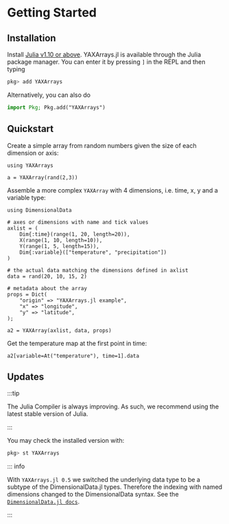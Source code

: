 # Getting Started

## Installation

Install [Julia v1.10 or above](https://julialang.org/downloads/). YAXArrays.jl is available through the Julia package manager. You can enter it by pressing `]` in the REPL and then typing

```julia
pkg> add YAXArrays
```

Alternatively, you can also do

```julia
import Pkg; Pkg.add("YAXArrays")
```

## Quickstart

Create a simple array from random numbers given the size of each dimension or axis:

```@example quickstart
using YAXArrays

a = YAXArray(rand(2,3))
```

Assemble a more complex `YAXArray` with 4 dimensions, i.e. time, x, y and a variable type:

```@example quickstart
using DimensionalData

# axes or dimensions with name and tick values
axlist = (
    Dim{:time}(range(1, 20, length=20)),
    X(range(1, 10, length=10)),
    Y(range(1, 5, length=15)),
    Dim{:variable}(["temperature", "precipitation"])
)

# the actual data matching the dimensions defined in axlist
data = rand(20, 10, 15, 2)

# metadata about the array
props = Dict(
    "origin" => "YAXArrays.jl example",
    "x" => "longitude",
    "y" => "latitude",
);

a2 = YAXArray(axlist, data, props)
```

Get the temperature map at the first point in time:

```@example quickstart
a2[variable=At("temperature"), time=1].data
```

## Updates

:::tip

The Julia Compiler is always improving. As such, we recommend using the latest stable
version of Julia.

:::

You may check the installed version with:

```julia
pkg> st YAXArrays
```

::: info

With `YAXArrays.jl 0.5` we switched the underlying data type to be a subtype of the DimensionalData.jl types. Therefore the indexing with named dimensions changed to the DimensionalData syntax. See the [`DimensionalData.jl docs`](https://rafaqz.github.io/DimensionalData.jl/stable/).

:::